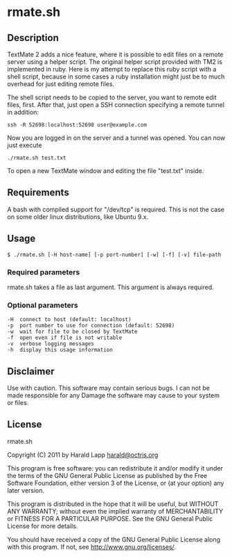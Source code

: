 # rmate.sh

## Description

TextMate 2 adds a nice feature, where it is possible to edit files on a remote server
using a helper script. The original helper script provided with TM2 is implemented in
ruby. Here is my attempt to replace this ruby script with a shell script, because in 
some cases a ruby installation might just be to much overhead for just editing remote
files.

The shell script needs to be copied to the server, you want to remote edit files, first.
After that, just open a SSH connection specifying a remote tunnel in addition:

    ssh -R 52698:localhost:52698 user@example.com

Now you are logged in on the server and a tunnel was opened. You can now just execute

    ./rmate.sh test.txt

To open a new TextMate window and editing the file "test.txt" inside.

## Requirements

A bash with compiled support for "/dev/tcp" is required. This is not the case on some 
older linux distributions, like Ubuntu 9.x.

## Usage

    $ ./rmate.sh [-H host-name] [-p port-number] [-w] [-f] [-v] file-path

### Required parameters

rmate.sh takes a file as last argument. This argument is always required.

### Optional parameters

    -H  connect to host (default: localhost)
    -p  port number to use for connection (default: 52698)
    -w  wait for file to be closed by TextMate
    -f  open even if file is not writable
    -v  verbose logging messages
    -h  display this usage information

## Disclaimer

Use with caution. This software may contain serious bugs. I can not be made responsible for
any Damage the software may cause to your system or files.

## License

rmate.sh

Copyright (C) 2011 by Harald Lapp <harald@octris.org>

This program is free software: you can redistribute it and/or modify it under the terms of the GNU General Public License as published by the Free Software Foundation, either version 3 of the License, or (at your option) any later version.

This program is distributed in the hope that it will be useful, but WITHOUT ANY WARRANTY; without even the implied warranty of MERCHANTABILITY or FITNESS FOR A PARTICULAR PURPOSE. See the GNU General Public License for more details.

You should have received a copy of the GNU General Public License along with this program. If not, see <http://www.gnu.org/licenses/>.
